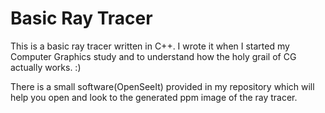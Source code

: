 # Basic Ray Tracer
This is a basic ray tracer written in C++. I wrote it when I started my Computer Graphics study and to understand how the holy grail of CG actually works.
 :)
 
There is a small software(OpenSeeIt) provided in my repository which will help you open and look to the generated ppm image of the ray tracer.